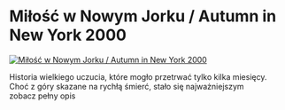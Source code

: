 Miłość w Nowym Jorku / Autumn in New York 2000 
=============
[![Miłość w Nowym Jorku / Autumn in New York 2000 ](http://vidos.pl/images/player.gif)](http://vidos.pl/milosc-w-nowym-jorku-autumn-in-new-york-2000)

 Historia wielkiego uczucia, które mogło przetrwać tylko kilka miesięcy. Choć z góry skazane na rychłą śmierć, stało się najważniejszym zobacz pełny opis
